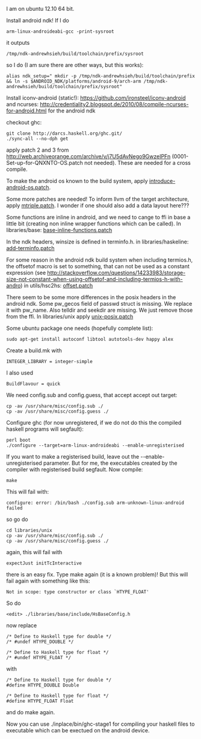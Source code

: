 I am on ubuntu 12.10 64 bit.

Install android ndk!
If I do

    arm-linux-androideabi-gcc -print-sysroot

it outputs

    /tmp/ndk-andrewhsieh/build/toolchain/prefix/sysroot

so I do (I am sure there are other ways, but this works):

    alias ndk_setup=" mkdir -p /tmp/ndk-andrewhsieh/build/toolchain/prefix && ln -s $ANDROID_NDK/platforms/android-9/arch-arm /tmp/ndk-andrewhsieh/build/toolchain/prefix/sysroot"

Install iconv-android (static!): https://github.com/ironsteel/iconv-android
and ncurses: http://credentiality2.blogspot.de/2010/08/compile-ncurses-for-android.html
for the android ndk

checkout ghc:

    git clone http://darcs.haskell.org/ghc.git/
    ./sync-all --no-dph get

apply patch 2 and 3 from http://web.archiveorange.com/archive/v/j7U5dAvNego9GwzeIPFn (0001-Set-up-for-QNXNTO-OS.patch not needed).
These are needed for a cross compile.

To make the android os known to the build system, apply [introduce-android-os.patch][introduce-android-os].

Some more patches are needed!
To inform llvm of the target architecture, apply [mtriple.patch][mtriple].
I wonder if one should also add a data layout here???

Some functions are inline in android, and we need to cange to ffi in base a little bit (creating non inline wrapper functions which can be called).
In libraries/base: [base-inline-functions.patch][base-inline-functions]

In the ndk headers, winsize is defined in terminfo.h.
in libraries/haskeline: [add-terminfo.patch][add-terminfo]

For some reason in the android ndk build system when including termios.h, the offsetof macro is set to something, that can not be used as a constant expression (see http://stackoverflow.com/questions/14233983/storage-size-not-constant-when-using-offsetof-and-including-termios-h-with-andro)
in utils/hsc2hs: [offset.patch][offset]

There seem to be some more differences in the posix headers in the android ndk.
Some pw_gecos field of passwd struct is missing. We replace it with pw_name. Also telldir and seekdir are missing. We just remove those from the ffi.
In libraries/unix apply [unix-posix.patch][unix-posix]

Some ubuntu package one needs (hopefully complete list):

    sudo apt-get install autoconf libtool autotools-dev happy alex

Create a build.mk with

    INTEGER_LIBRARY = integer-simple

I also used

    BuildFlavour = quick

We need config.sub and config.guess, that accept accept out target:

    cp -av /usr/share/misc/config.sub ./
    cp -av /usr/share/misc/config.guess ./

Configure ghc (for now unregistered, if we do not do this the compiled haskell programs will segfault):

    perl boot
    ./configure --target=arm-linux-androideabi --enable-unregisterised

If you want to make a registerised build, leave out the --enable-unregisterised parameter. But for me, the executables created by the compiler with registerised build segfault.
Now compile:

    make

This will fail with:

    configure: error: /bin/bash ./config.sub arm-unknown-linux-android failed

so go do

    cd libraries/unix
    cp -av /usr/share/misc/config.sub ./
    cp -av /usr/share/misc/config.guess ./

again, this will fail with

    expectJust initTcInteractive

there is an easy fix. Type make again (it is a known problem)!
But this will fail again with something like this:

    Not in scope: type constructor or class `HTYPE_FLOAT'

So do

    <edit> ./libraries/base/include/HsBaseConfig.h

now replace

    /* Define to Haskell type for double */
    /* #undef HTYPE_DOUBLE */
    
    /* Define to Haskell type for float */
    /* #undef HTYPE_FLOAT */

with

    /* Define to Haskell type for double */
    #define HTYPE_DOUBLE Double
    
    /* Define to Haskell type for float */
    #define HTYPE_FLOAT Float

and do make again.

Now you can use ./inplace/bin/ghc-stage1 for compiling your haskell files to executable which can be exectued on the android device.

[introduce-android-os]: https://raw.github.com/RudolfVonKrugstein/jshaskell-blog/master/android_ghc/patches/introduce_android_os.patch
[add-terminfo]: https://raw.github.com/RudolfVonKrugstein/jshaskell-blog/master/android_ghc/patches/add-terminfo.patch
[mtriple]: https://raw.github.com/RudolfVonKrugstein/jshaskell-blog/master/android_ghc/patches/mtriple.patch
[offset]: https://raw.github.com/RudolfVonKrugstein/jshaskell-blog/master/android_ghc/patches/offset.patch
[unix-posix]: https://raw.github.com/RudolfVonKrugstein/jshaskell-blog/master/android_ghc/patches/unix-posix.patch
[base-inline-functions]: https://raw.github.com/RudolfVonKrugstein/jshaskell-blog/master/android_ghc/patches/base-inline-functions.patch
